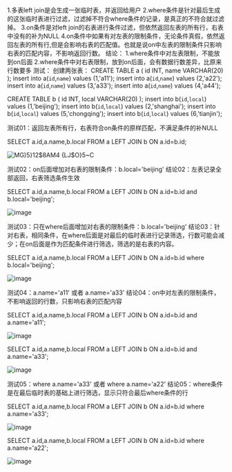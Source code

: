 1.多表left join是会生成一张临时表，并返回给用户
2.where条件是针对最后生成的这张临时表进行过滤，过滤掉不符合where条件的记录，是真正的不符合就过滤掉。
3.on条件是对left join的右表进行条件过滤，但依然返回左表的所有行，右表中没有的补为NULL
4.on条件中如果有对左表的限制条件，无论条件真假，依然返回左表的所有行,但是会影响右表的匹配值。也就是说on中左表的限制条件只影响右表的匹配内容，不影响返回行数。
结论：
    1.where条件中对左表限制，不能放到on后面
    2.where条件中对右表限制，放到on后面，会有数据行数差异，比原来行数要多
测试：
创建两张表：
CREATE TABLE a
(
id INT,
name VARCHAR(20)
);
insert  into a(`id`,`name`) values (1,'a11');
insert  into a(`id`,`name`) values (2,'a22');
insert  into a(`id`,`name`) values (3,'a33');
insert  into a(`id`,`name`) values (4,'a44');
 
CREATE TABLE b
(
id INT,
local VARCHAR(20)
);
insert  into b(`id`,`local`) values (1,'beijing');
insert  into b(`id`,`local`) values (2,'shanghai');
insert  into b(`id`,`local`) values (5,'chongqing');
insert  into b(`id`,`local`) values (6,'tianjin');


测试01：返回左表所有行，右表符合on条件的原样匹配，不满足条件的补NULL

SELECT a.id,a.name,b.local FROM a LEFT JOIN b ON a.id=b.id;

![MG)5}12$8AM4 {LJ$O}5~C](https://user-images.githubusercontent.com/83159371/115987431-b2c1b600-a5e7-11eb-868d-3b807bdb2920.png)

测试02：on后面增加对右表的限制条件：b.local='beijing'
结论02：左表记录全部返回，右表筛选条件生效

SELECT a.id,a.name,b.local FROM a LEFT JOIN b ON a.id=b.id and b.local='beijing';

![image](https://user-images.githubusercontent.com/83159371/115987519-f4eaf780-a5e7-11eb-9194-48c549975d54.png)


测试03：只在where后面增加对右表的限制条件：b.local='beijing'
结论03：针对右表，相同条件，在where后面是对最后的临时表进行记录筛选，行数可能会减少；在on后面是作为匹配条件进行筛选，筛选的是右表的内容。

SELECT a.id,a.name,b.local FROM a LEFT JOIN b ON a.id=b.id where b.local='beijing'; 

![image](https://user-images.githubusercontent.com/83159371/115987568-2794f000-a5e8-11eb-8a80-60d4e712c05e.png)


测试04：a.name='a11' 或者 a.name='a33'
结论04：on中对左表的限制条件，不影响返回的行数，只影响右表的匹配内容

SELECT a.id,a.name,b.local FROM a LEFT JOIN b ON a.id=b.id and a.name='a11'; 

![image](https://user-images.githubusercontent.com/83159371/115987610-5b701580-a5e8-11eb-9de6-1cde803f640e.png)

SELECT a.id,a.name,b.local FROM a LEFT JOIN b ON a.id=b.id and a.name='a33';

![image](https://user-images.githubusercontent.com/83159371/115987635-78a4e400-a5e8-11eb-863b-79fed6cfeabd.png)


测试05：where a.name='a33' 或者 where a.name='a22'
结论05：where条件是在最后临时表的基础上进行筛选，显示只符合最后where条件的行

SELECT a.id,a.name,b.local FROM a LEFT JOIN b ON a.id=b.id where a.name='a33'; 

![image](https://user-images.githubusercontent.com/83159371/115987666-a0944780-a5e8-11eb-8c43-99f23954a3cd.png)

SELECT a.id,a.name,b.local FROM a LEFT JOIN b ON a.id=b.id where a.name='a22';

![image](https://user-images.githubusercontent.com/83159371/115987699-c0c40680-a5e8-11eb-9f01-7e9526d7d41a.png)
